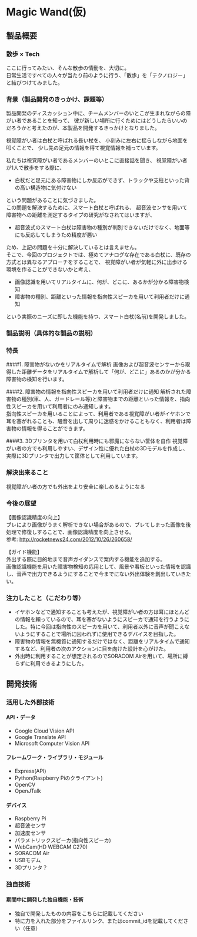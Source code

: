 # Magic Wand(仮)
## 製品概要
### 散歩 × Tech
ここに行ってみたい、そんな散歩の情動を、大切に。  
日常生活ですべての人々が当たり前のように行う、「散歩」を「テクノロジー」と結びつけてみました。

### 背景（製品開発のきっかけ、課題等）
製品開発のディスカッション中に、チームメンバーのいとこが生まれながらの障がい者であることを知って、
彼が新しい場所に行くためにはどうしたらいいのだろうかと考えたのが、本製品を開発するきっかけとなりました。

視覚障がい者は白杖と呼ばれる長い杖を、
小刻みに左右に揺らしながら地面を叩くことで、
少し先の足元の情報を得て視覚情報を補っています。  

私たちは視覚障がい者であるメンバーのいとこに直接話を聞き、
視覚障がい者が1人で散歩をする際に、

* 白杖だと足元にある障害物にしか反応ができず、トラックや支柱といった背の高い構造物に気付けない

という問題があることに気づきました。  
この問題を解決するために、スマート白杖と呼ばれる、
超音波センサを用いて障害物への距離を測定するタイプの研究がなされてはいますが、

* 超音波式のスマート白杖は障害物の種別が判別できないだけでなく、地面等にも反応してしまうため精度が悪い

ため、上記の問題を十分に解決しているとは言えません。  
そこで、今回のプロジェクトでは、極めてアナログな存在である白杖に、既存の方式とは異なるアプローチをすることで、
視覚障がい者が気軽に外に出歩ける環境を作ることができないかと考え、

* 画像認識を用いてリアルタイムに、何が、どこに、あるかが分かる障害物検知
* 障害物の種別、距離といった情報を指向性スピーカを用いて利用者だけに通知

という実際のニーズに即した機能を持つ、スマート白杖(名前)を開発しました。

### 製品説明（具体的な製品の説明）
### 特長
####1. 障害物がないかをリアルタイムで解析
画像および超音波センサーから取得した距離データをリアルタイムで解析して「何が、どこに」あるのかが分かる障害物の検知を行います。

####2. 障害物の情報を指向性スピーカを用いて利用者だけに通知
解析された障害物の種別(車、人、ガードレール等)と障害物までの距離といった情報を、指向性スピーカを用いて利用者にのみ通知します。  
指向性スピーカを用いることによって、利用者である視覚障がい者がイヤホンで耳を塞がれることも、騒音を出して周りに迷惑をかけることもなく、利用者は障害物の情報を得ることができます。

####3. 3Dプリンタを用いて白杖利用時にも邪魔にならない筐体を自作
視覚障がい者の方でも利用しやすい、デザイン性に優れた白杖の3Dモデルを作成し、実際に3Dプリンタで出力して筐体として利用しています。

### 解決出来ること
視覚障がい者の方でも外出をより安全に楽しめるようになる

### 今後の展望
【画像認識精度の向上】  
ブレにより画像がうまく解析できない場合があるので、ブレてしまった画像を後処理で修復しすることで、画像認識精度を向上させる。  
参考: http://rocketnews24.com/2012/10/26/260658/

【ガイド機能】  
外出する際に目的地まで音声ガイダンスで案内する機能を追加する。  
画像認識機能を用いた障害物検知の応用として、風景や看板といった情報を認識し、音声で出力できるようにすることで今までにない外出体験を創出していきたい。

### 注力したこと（こだわり等）
* イヤホンなどで通知することも考えたが、視覚障がい者の方は耳にほとんどの情報を頼っているので、耳を塞がないようにスピーカで通知を行うようにした。特に今回は指向性のスピーカを用いて、利用者以外に音声が聞こえないようにすることで場所に囚われずに使用できるデバイスを目指した。
* 障害物の情報を無機質に通知するだけではなく、距離をリアルタイムで通知するなど、利用者の次のアクションに目を向けた設計を心がけた。
* 外出時に利用することが想定されるのでSORACOM Airを用いて、場所に縛らずに利用できるようにした。

## 開発技術
### 活用した外部技術
#### API・データ
* Google Cloud Vision API
* Google Translate API
* Microsoft Computer Vision API

#### フレームワーク・ライブラリ・モジュール
* Express(API)
* Python(Raspberry Piのクライアント)
* OpenCV
* OpenJTalk

#### デバイス
* Raspberry Pi
* 超音波センサ
* 加速度センサ
* パラメトリックスピーカ(指向性スピーカ)
* WebCam(HD WEBCAM C270)
* SORACOM Air
* USBモデム
* 3Dプリンタ？

### 独自技術
#### 期間中に開発した独自機能・技術
* 独自で開発したものの内容をこちらに記載してください
* 特に力を入れた部分をファイルリンク、またはcommit_idを記載してください（任意）
